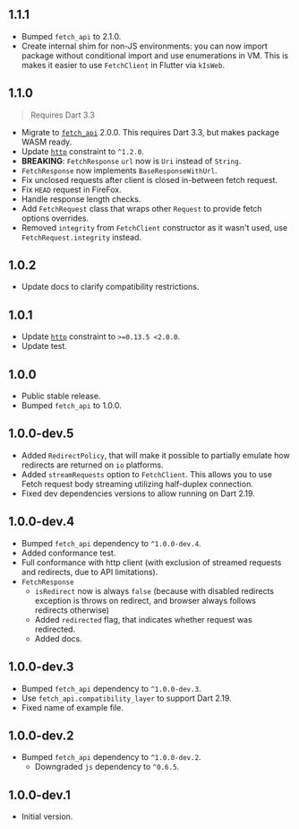 ## 1.1.1

- Bumped `fetch_api` to 2.1.0.
- Create internal shim for non-JS environments: you can now import package
  without conditional import and use enumerations in VM.
  This is makes it easier to use `FetchClient` in Flutter via `kIsWeb`.

## 1.1.0

> Requires Dart 3.3

- Migrate to [`fetch_api`](https://pub.dev/packages/fetch_api) 2.0.0.
  This requires Dart 3.3, but makes package WASM ready.
- Update [`http`](https://pub.dev/packages/http) constraint to `^1.2.0`.
- **BREAKING**: `FetchResponse` `url` now is `Uri` instead of `String`.
- `FetchResponse` now implements `BaseResponseWithUrl`.
- Fix unclosed requests after client is closed in-between fetch request.
- Fix `HEAD` request in FireFox.
- Handle response length checks.
- Add `FetchRequest` class that wraps other `Request` to provide fetch options
  overrides.
- Removed `integrity` from `FetchClient` constructor as it wasn't used, use
  `FetchRequest.integrity` instead.


## 1.0.2

- Update docs to clarify compatibility restrictions.

## 1.0.1

- Update [`http`](https://pub.dev/packages/http) constraint
  to `>=0.13.5 <2.0.0`.
- Update test.

## 1.0.0

- Public stable release.
- Bumped `fetch_api` to 1.0.0.

## 1.0.0-dev.5

- Added `RedirectPolicy`, that will make it possible to partially emulate how
  redirects are returned on `io` platforms.
- Added `streamRequests` option to `FetchClient`. This allows you to use Fetch
  request body streaming utilizing half-duplex connection.
- Fixed dev dependencies versions to allow running on Dart 2.19.

## 1.0.0-dev.4

- Bumped `fetch_api` dependency to `^1.0.0-dev.4`.
- Added conformance test.
- Full conformance with http client (with exclusion of streamed requests and
  redirects, due to API limitations).
- `FetchResponse`
  - `isRedirect` now is always `false` (because with disabled redirects
    exception is throws on redirect, and browser always follows redirects
    otherwise)
  - Added `redirected` flag, that indicates whether request was redirected.
  - Added docs.

## 1.0.0-dev.3

- Bumped `fetch_api` dependency to `^1.0.0-dev.3`.
- Use `fetch_api.compatibility_layer` to support Dart 2.19.
- Fixed name of example file.

## 1.0.0-dev.2

- Bumped `fetch_api` dependency to `^1.0.0-dev.2`.
  - Downgraded `js` dependency to `^0.6.5`.

## 1.0.0-dev.1

- Initial version.
